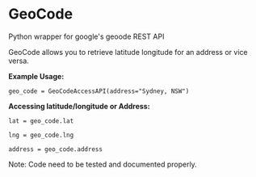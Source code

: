 GeoCode
=======

Python wrapper for google's geoode REST API

GeoCode allows you to retrieve latitude longitude for an address or vice versa.

__Example Usage:__

`geo_code = GeoCodeAccessAPI(address="Sydney, NSW")`

__Accessing latitude/longitude or Address:__

`lat = geo_code.lat`

`lng = geo_code.lng`

`address = geo_code.address`

Note:
  Code need to be tested and documented properly.
  
